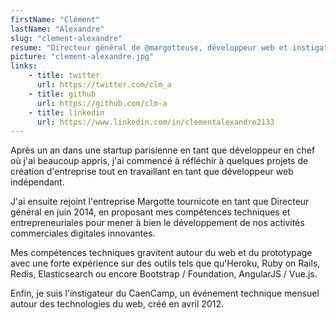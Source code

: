 ```yaml
---
firstName: "Clément"
lastName: "Alexandre"
slug: "clement-alexandre"
resume: "Directeur général de @margotteuse, développeur web et instigateur du @caencamp"
picture: "clement-alexandre.jpg"
links:
    - title: twitter
      url: https://twitter.com/clm_a
    - title: github
      url: https://github.com/clm-a
    - title: linkedin
      url: https://www.linkedin.com/in/clementalexandre2133
---
```


Après un an dans une startup parisienne en tant que développeur en chef où j'ai beaucoup appris,
j'ai commencé à réfléchir à quelques projets de création d'entreprise tout en travaillant en tant
que développeur web indépendant.

J'ai ensuite rejoint l'entreprise Margotte tournicote en tant que Directeur général en juin 2014, en
proposant mes compétences techniques et entrepreneuriales pour mener à bien le développement de nos
activités commerciales digitales innovantes.

Mes compétences techniques gravitent autour du web et du prototypage avec une forte expérience sur
des outils tels que qu'Heroku, Ruby on Rails, Redis, Elasticsearch ou encore Bootstrap / Foundation,
AngularJS / Vue.js.

Enfin, je suis l'instigateur du CaenCamp, un événement technique mensuel autour des technologies du
web, créé en avril 2012.
